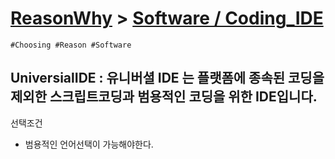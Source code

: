 [ReasonWhy](/README.md) > [Software / Coding_IDE](./README.md)
===
```
#Choosing #Reason #Software
```

## UniversialIDE : 유니버셜 IDE 는 플랫폼에 종속된 코딩을 제외한 스크립트코딩과 범용적인 코딩을 위한 IDE입니다.
선택조건
- 범용적인 언어선택이 가능해야한다.
